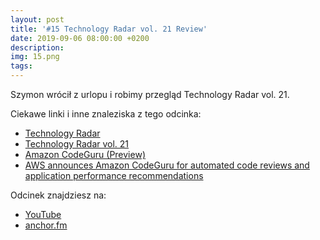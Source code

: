 ```yaml
---
layout: post
title: '#15 Technology Radar vol. 21 Review'
date: 2019-09-06 08:00:00 +0200
description: 
img: 15.png
tags: 
---
```

Szymon wrócił z urlopu i robimy przegląd Technology Radar vol. 21. 

Ciekawe linki i inne znaleziska z tego odcinka:

- [Technology Radar](https://www.thoughtworks.com/radar)
- [Technology Radar vol. 21](https://assets.thoughtworks.com/assets/technology-radar-vol-21-en.pdf)
- [Amazon CodeGuru (Preview)](https://aws.amazon.com/codeguru/)
- [AWS announces Amazon CodeGuru for automated code reviews and application performance recommendations](https://aws.amazon.com/about-aws/whats-new/2019/12/aws-announces-amazon-codeguru-for-automated-code-reviews-and-application-performance-recommendations/)

Odcinek znajdziesz na:

- [YouTube](https://www.youtube.com/watch?v=cnNbFI1R3Qk)
- [anchor.fm](https://anchor.fm/patoarchitekciio/episodes/Technology-Radar-vol--21-Review-e9cded)
